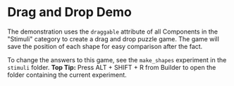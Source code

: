 Drag and Drop Demo
==================
The demonstration uses the `draggable` attribute of all Components in the "Stimuli" category to create a drag and drop puzzle game. The game will save the position of each shape for easy comparison after the fact.

To change the answers to this game, see the `make_shapes` experiment in the `stimuli` folder. **Top Tip:** Press ALT + SHIFT + R from Builder to open the folder containing the current experiment.